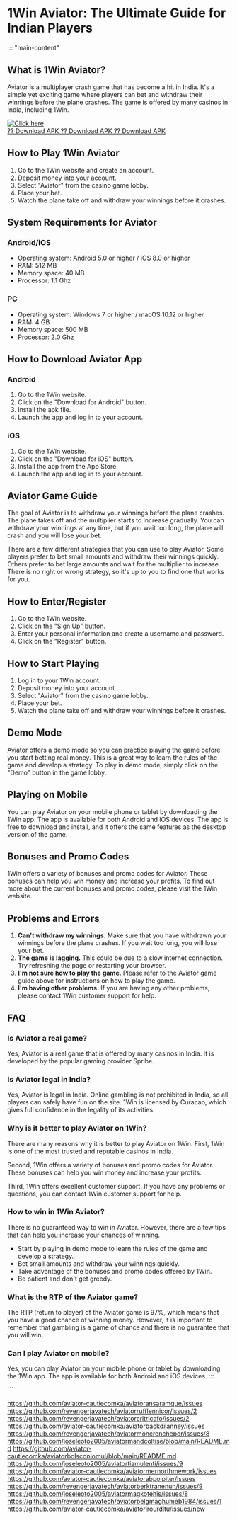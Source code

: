 # 1Win Aviator: The Ultimate Guide for Indian Players

::: \"main-content\"
## What is 1Win Aviator?

Aviator is a multiplayer crash game that has become a hit in India.
It\'s a simple yet exciting game where players can bet and withdraw
their winnings before the plane crashes. The game is offered by many
casinos in India, including 1Win.

[![Click
here](https://readscoops.com/wp-content/uploads/2023/03/Readscoop-aviator-1-1.jpg)](https://traff.sbs/deff)\
[?? Download APK ?? Download APK ?? Download
APK](https://traff.sbs/deff)

## How to Play 1Win Aviator

1.  Go to the 1Win website and create an account.
2.  Deposit money into your account.
3.  Select "Aviator" from the casino game lobby.
4.  Place your bet.
5.  Watch the plane take off and withdraw your winnings before it
    crashes.

## System Requirements for Aviator

### Android/iOS

-   Operating system: Android 5.0 or higher / iOS 8.0 or higher
-   RAM: 512 MB
-   Memory space: 40 MB
-   Processor: 1.1 Ghz

### PC

-   Operating system: Windows 7 or higher / macOS 10.12 or higher
-   RAM: 4 GB
-   Memory space: 500 MB
-   Processor: 2.0 Ghz

## How to Download Aviator App

### Android

1.  Go to the 1Win website.
2.  Click on the "Download for Android" button.
3.  Install the apk file.
4.  Launch the app and log in to your account.

### iOS

1.  Go to the 1Win website.
2.  Click on the "Download for iOS" button.
3.  Install the app from the App Store.
4.  Launch the app and log in to your account.

## Aviator Game Guide

The goal of Aviator is to withdraw your winnings before the plane
crashes. The plane takes off and the multiplier starts to increase
gradually. You can withdraw your winnings at any time, but if you wait
too long, the plane will crash and you will lose your bet.

There are a few different strategies that you can use to play Aviator.
Some players prefer to bet small amounts and withdraw their winnings
quickly. Others prefer to bet large amounts and wait for the multiplier
to increase. There is no right or wrong strategy, so it\'s up to you to
find one that works for you.

## How to Enter/Register

1.  Go to the 1Win website.
2.  Click on the "Sign Up" button.
3.  Enter your personal information and create a username and password.
4.  Click on the "Register" button.

## How to Start Playing

1.  Log in to your 1Win account.
2.  Deposit money into your account.
3.  Select "Aviator" from the casino game lobby.
4.  Place your bet.
5.  Watch the plane take off and withdraw your winnings before it
    crashes.

## Demo Mode

Aviator offers a demo mode so you can practice playing the game before
you start betting real money. This is a great way to learn the rules of
the game and develop a strategy. To play in demo mode, simply click on
the "Demo" button in the game lobby.

## Playing on Mobile

You can play Aviator on your mobile phone or tablet by downloading the
1Win app. The app is available for both Android and iOS devices. The app
is free to download and install, and it offers the same features as the
desktop version of the game.

## Bonuses and Promo Codes

1Win offers a variety of bonuses and promo codes for Aviator. These
bonuses can help you win money and increase your profits. To find out
more about the current bonuses and promo codes, please visit the 1Win
website.

## Problems and Errors

1.  **Can\'t withdraw my winnings.** Make sure that you have withdrawn
    your winnings before the plane crashes. If you wait too long, you
    will lose your bet.
2.  **The game is lagging.** This could be due to a slow internet
    connection. Try refreshing the page or restarting your browser.
3.  **I\'m not sure how to play the game.** Please refer to the Aviator
    game guide above for instructions on how to play the game.
4.  **I\'m having other problems.** If you are having any other
    problems, please contact 1Win customer support for help.

## FAQ

### Is Aviator a real game?

Yes, Aviator is a real game that is offered by many casinos in India. It
is developed by the popular gaming provider Spribe.

### Is Aviator legal in India?

Yes, Aviator is legal in India. Online gambling is not prohibited in
India, so all players can safely have fun on the site. 1Win is licensed
by Curacao, which gives full confidence in the legality of its
activities.

### Why is it better to play Aviator on 1Win?

There are many reasons why it is better to play Aviator on 1Win. First,
1Win is one of the most trusted and reputable casinos in India.

Second, 1Win offers a variety of bonuses and promo codes for Aviator.
These bonuses can help you win money and increase your profits.

Third, 1Win offers excellent customer support. If you have any problems
or questions, you can contact 1Win customer support for help.

### How to win in 1Win Aviator?

There is no guaranteed way to win in Aviator. However, there are a few
tips that can help you increase your chances of winning.

-   Start by playing in demo mode to learn the rules of the game and
    develop a strategy.
-   Bet small amounts and withdraw your winnings quickly.
-   Take advantage of the bonuses and promo codes offered by 1Win.
-   Be patient and don\'t get greedy.

### What is the RTP of the Aviator game?

The RTP (return to player) of the Aviator game is 97%, which means that
you have a good chance of winning money. However, it is important to
remember that gambling is a game of chance and there is no guarantee
that you will win.

### Can I play Aviator on mobile?

Yes, you can play Aviator on your mobile phone or tablet by downloading
the 1Win app. The app is available for both Android and iOS devices.
:::

\`\`\`

https://github.com/aviator-cautiecomka/aviatoransaramque/issues
https://github.com/revengerjavatech/aviatorrufflennicor/issues/2
https://github.com/revengerjavatech/aviatorcritricafo/issues/2
https://github.com/aviator-cautiecomka/aviatorbackdilanney/issues
https://github.com/revengerjavatech/aviatormoncrenchepor/issues/8
https://github.com/joseleoto2005/aviatormandcoltise/blob/main/README.md
https://github.com/aviator-cautiecomka/aviatorbolsconlomul/blob/main/README.md
https://github.com/joseleoto2005/aviatortiamulenti/issues/9
https://github.com/aviator-cautiecomka/aviatormernorthmework/issues
https://github.com/aviator-cautiecomka/aviatorabpoipiter/issues
https://github.com/revengerjavatech/aviatorberktranenun/issues/9
https://github.com/joseleoto2005/aviatormagkotehis/issues/8
https://github.com/revengerjavatech/aviatorbelgmaghumeb1984/issues/1
https://github.com/aviator-cautiecomka/aviatorirourditu/issues/new
